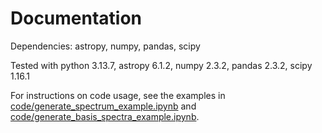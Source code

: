 # Documentation

Dependencies: astropy, numpy, pandas, scipy

Tested with python 3.13.7, astropy 6.1.2, numpy 2.3.2, pandas 2.3.2, scipy 1.16.1

For instructions on code usage, see the examples in [code/generate_spectrum_example.ipynb](https://github.com/helenarichie/pah_spec/blob/main/code/generate_spectrum_example.ipynb) and [code/generate_basis_spectra_example.ipynb](https://github.com/helenarichie/pah_spec/blob/main/code/generate_basis_spectra_example.ipynb).
